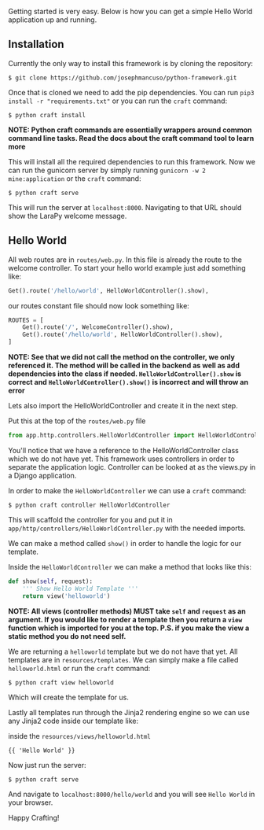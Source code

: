 Getting started is very easy. Below is how you can get a simple Hello World application up and running.

## Installation

Currently the only way to install this framework is by cloning the repository:

    $ git clone https://github.com/josephmancuso/python-framework.git

Once that is cloned we need to add the pip dependencies. You can run `pip3 install -r "requirements.txt"` or you can run the `craft` command:

    $ python craft install

**NOTE: Python craft commands are essentially wrappers around common command line tasks. Read the docs about the craft command tool to learn more**

This will install all the required dependencies to run this framework. Now we can run the gunicorn server by simply running `gunicorn -w 2 mine:application` or the `craft` command:

    $ python craft serve

This will run the server at `localhost:8000`. Navigating to that URL should show the LaraPy welcome message.

## Hello World

All web routes are in `routes/web.py`. In this file is already the route to the welcome controller. To start your hello world example just add something like:

```python
Get().route('/hello/world', HelloWorldController().show),
```

our routes constant file should now look something like:

```python
ROUTES = [
    Get().route('/', WelcomeController().show),
    Get().route('/hello/world', HelloWorldController().show),
]
```

**NOTE: See that we did not call the method on the controller, we only referenced it. The method will be called in the backend as well as add dependencies into the class if needed. `HelloWorldController().show` is correct and `HelloWorldController().show()` is incorrect and will throw an error**

Lets also import the HelloWorldController and create it in the next step.

Put this at the top of the `routes/web.py` file
```python
from app.http.controllers.HelloWorldController import HelloWorldController
```

You'll notice that we have a reference to the HelloWorldController class which we do not have yet. This framework uses controllers in order to separate the application logic. Controller can be looked at as the views.py in a Django application.

In order to make the `HelloWorldController` we can use a `craft` command:

    $ python craft controller HelloWorldController

This will scaffold the controller for you and put it in `app/http/controllers/HelloWorldController.py` with the needed imports.

We can make a method called `show()` in order to handle the logic for our template.

Inside the `HelloWorldController` we can make a method that looks like this:

```python
def show(self, request):
    ''' Show Hello World Template '''
    return view('helloworld')
```

**NOTE: All views (controller methods) MUST take `self` and `request` as an argument. If you would like to render a template then you return a `view` function which is imported for you at the top. P.S. if you make the view a static method you do not need self.**

We are returning a `helloworld` template but we do not have that yet. All templates are in `resources/templates`. We can simply make a file called `helloworld.html` or run the `craft` command:

    $ python craft view helloworld

Which will create the template for us.

Lastly all templates run through the Jinja2 rendering engine so we can use any Jinja2 code inside our template like:

inside the `resources/views/helloworld.html`
```
{{ 'Hello World' }}
```

Now just run the server:

    $ python craft serve

And navigate to `localhost:8000/hello/world` and you will see `Hello World` in your browser.

Happy Crafting!





